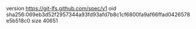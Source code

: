 version https://git-lfs.github.com/spec/v1
oid sha256:069eb3d52f2957344a93fd93afd7b8c1cf6800fa9af66ffad0426578e5b518c0
size 40651
